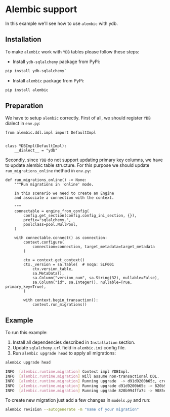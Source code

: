 # Alembic support

In this example we'll see how to use `alembic` with ydb.

## Installation

To make `alembic` work with `YDB` tables please follow these steps:

* Install `ydb-sqlalchemy` package from PyPi:

```bash
pip install ydb-sqlalchemy`
```

* Install `alembic` package from PyPi:

```bash
pip install alembic
```

## Preparation

We have to setup `alembic` correctly.
First of all, we should register `YDB` dialect in `env.py`:

```python3
from alembic.ddl.impl import DefaultImpl


class YDBImpl(DefaultImpl):
    __dialect__ = "ydb"
```

Secondly, since `YDB` do not support updating primary key columns, we have to update alembic table structure.
For this purpose we should update `run_migrations_online` method in `env.py`:

```python3
def run_migrations_online() -> None:
    """Run migrations in 'online' mode.

    In this scenario we need to create an Engine
    and associate a connection with the context.

    """
    connectable = engine_from_config(
        config.get_section(config.config_ini_section, {}),
        prefix="sqlalchemy.",
        poolclass=pool.NullPool,
    )

    with connectable.connect() as connection:
        context.configure(
            connection=connection, target_metadata=target_metadata
        )

        ctx = context.get_context()
        ctx._version = sa.Table(  # noqa: SLF001
            ctx.version_table,
            sa.MetaData(),
            sa.Column("version_num", sa.String(32), nullable=False),
            sa.Column("id", sa.Integer(), nullable=True, primary_key=True),
        )

        with context.begin_transaction():
            context.run_migrations()
```

## Example

To run this example:
1. Install all dependencies described in `Installation` section.
1. Update `sqlalchemy.url` field in `alembic.ini` config file.
1. Run `alembic upgrade head` to apply all migrations:

```bash
alembic upgrade head

INFO  [alembic.runtime.migration] Context impl YDBImpl.
INFO  [alembic.runtime.migration] Will assume non-transactional DDL.
INFO  [alembic.runtime.migration] Running upgrade  -> d91d9200b65c, create series table
INFO  [alembic.runtime.migration] Running upgrade d91d9200b65c -> 820b994ffa7c, create seasons table
INFO  [alembic.runtime.migration] Running upgrade 820b994ffa7c -> 9085c679f5dc, create episodes table
```

To create new migration just add a few changes in `models.py` and run:
```bash
alembic revision --autogenerate -m "name of your migration"
```

